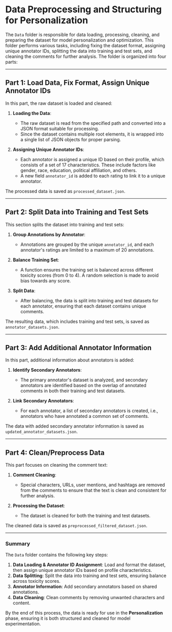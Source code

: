 # **Data Preprocessing and Structuring for Personalization**

The `Data` folder is responsible for data loading, processing, cleaning, and preparing the dataset for model personalization and optimization. This folder performs various tasks, including fixing the dataset format, assigning unique annotator IDs, splitting the data into training and test sets, and cleaning the comments for further analysis. The folder is organized into four parts:

---

## **Part 1: Load Data, Fix Format, Assign Unique Annotator IDs**

In this part, the raw dataset is loaded and cleaned:

1. **Loading the Data**: 
   - The raw dataset is read from the specified path and converted into a JSON format suitable for processing.
   - Since the dataset contains multiple root elements, it is wrapped into a single list of JSON objects for proper parsing.

2. **Assigning Unique Annotator IDs**:
   - Each annotator is assigned a unique ID based on their profile, which consists of a set of 17 characteristics. These include factors like gender, race, education, political affiliation, and others.
   - A new field `annotator_id` is added to each rating to link it to a unique annotator.

The processed data is saved as `processed_dataset.json`.

---

## **Part 2: Split Data into Training and Test Sets**

This section splits the dataset into training and test sets:

1. **Group Annotations by Annotator**: 
   - Annotations are grouped by the unique `annotator_id`, and each annotator's ratings are limited to a maximum of 20 annotations.
   
2. **Balance Training Set**:
   - A function ensures the training set is balanced across different toxicity scores (from 0 to 4). A random selection is made to avoid bias towards any score.
   
3. **Split Data**:
   - After balancing, the data is split into training and test datasets for each annotator, ensuring that each dataset contains unique comments.

The resulting data, which includes training and test sets, is saved as `annotator_datasets.json`.

---

## **Part 3: Add Additional Annotator Information**

In this part, additional information about annotators is added:

1. **Identify Secondary Annotators**:
   - The primary annotator's dataset is analyzed, and secondary annotators are identified based on the overlap of annotated comments in both their training and test datasets.
   
2. **Link Secondary Annotators**:
   - For each annotator, a list of secondary annotators is created, i.e., annotators who have annotated a common set of comments.

The data with added secondary annotator information is saved as `updated_annotator_datasets.json`.

---

## **Part 4: Clean/Preprocess Data**

This part focuses on cleaning the comment text:

1. **Comment Cleaning**:
   - Special characters, URLs, user mentions, and hashtags are removed from the comments to ensure that the text is clean and consistent for further analysis.
   
2. **Processing the Dataset**:
   - The dataset is cleaned for both the training and test datasets.
   
The cleaned data is saved as `preprocessed_filtered_dataset.json`.

---

### **Summary**

The `Data` folder contains the following key steps:

1. **Data Loading & Annotator ID Assignment**: Load and format the dataset, then assign unique annotator IDs based on profile characteristics.
2. **Data Splitting**: Split the data into training and test sets, ensuring balance across toxicity scores.
3. **Annotator Information**: Add secondary annotators based on shared annotations.
4. **Data Cleaning**: Clean comments by removing unwanted characters and content.

By the end of this process, the data is ready for use in the **Personalization** phase, ensuring it is both structured and cleaned for model experimentation.
